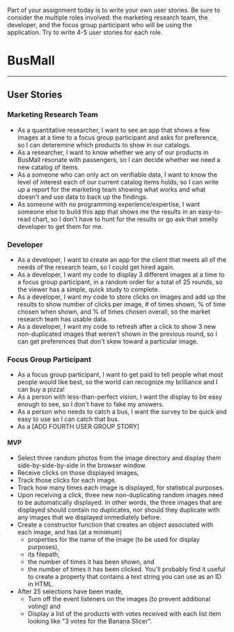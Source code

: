 Part of your assignment today is to write your own user stories. Be sure to consider the multiple roles involved: the marketing research team, the developer, and the focus group participant who will be using the application. Try to write 4-5 user stories for each role.

# BusMall

---

## User Stories

### Marketing Research Team
- As a quantitative researcher, I want to see an app that shows a few images at a time to a focus group participant and asks for preference, so I can deteremine which products to show in our catalogs.
- As a researcher, I want to know whether we any of our products in BusMall resonate with passengers, so I can decide whether we need a new catalog of items.
- As a someone who can only act on verifiable data, I want to know the level of interest each of our current catalog items holds, so I can write up a report for the marketing team showing what works and what doesn't and use data to back up the findings.
- As someone with no programming experience/expertise, I want someone else to build this app that shows me the results in an easy-to-read chart, so I don't have to hunt for the results or go ask that smelly developer to get them for me.

### Developer
- As a developer, I want to create an app for the client that meets all of the needs of the research team, so I could get hired again.
- As a developer, I want my code to display 3 different images at a time to a focus group participant, in a random order for a total of 25 rounds, so the viewer has a simple, quick study to complete.
- As a developer, I want my code to store clicks on images and add up the results to show number of clicks per image, # of times shown, % of time chosen when shown, and % of times chosen overall, so the market research team has usable data.
- As a developer, I want my code to refresh after a click to show 3 new non-duplicated images that weren't shown in the previous round, so I can get preferences that don't skew toward a particular image.

### Focus Group Participant
- As a focus group participant, I want to get paid to tell people what most people would like best, so the world can recognize my brilliance and I can buy a pizza!
- As a person with less-than-perfect vision, I want the display to be easy enough to see, so I don't have to fake my answers.
- As a person who needs to catch a bus, I want the survey to be quick and easy to use so I can catch that bus.
- As a [ADD FOURTH USER GROUP STORY]

#### MVP
- Select three random photos from the image directory and display them side-by-side-by-side in the browser window.
- Receive clicks on those displayed images,
- Track those clicks for each image.
- Track how many times each image is displayed, for statistical purposes.
- Upon receiving a click, three new non-duplicating random images need to be automatically displayed. In other words, the three images that are displayed should contain no duplicates, nor should they duplicate with any images that we displayed immediately before.
- Create a constructor function that creates an object associated with each image, and has (at a minimum)
  - properties for the name of the image (to be used for display purposes),
  - its filepath,
  - the number of times it has been shown, and
  - the number of times it has been clicked. You'll probably find it useful to create a property that contains a text string you can use as an ID in HTML.
- After 25 selections have been made,
  - Turn off the event listeners on the images (to prevent additional voting) and
  - Display a list of the products with votes received with each list item looking like "3 votes for the Banana Slicer".
